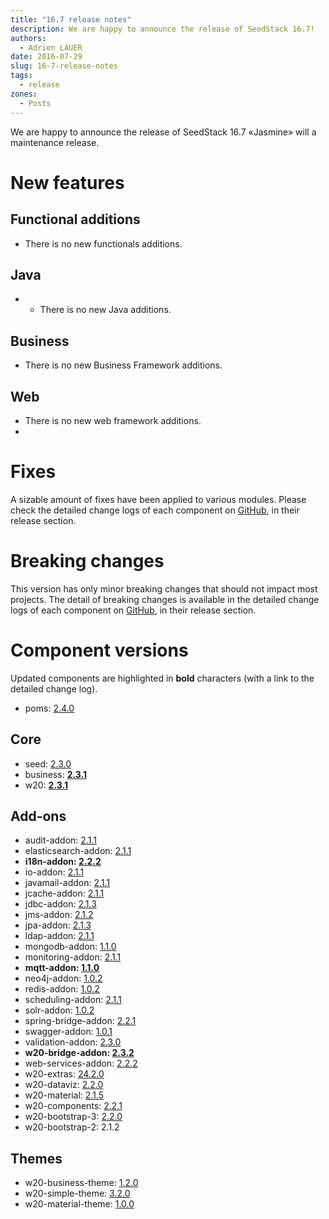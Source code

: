 ```yaml
---
title: "16.7 release notes"
description: We are happy to announce the release of SeedStack 16.7!
authors:
  - Adrien LAUER
date: 2016-07-29
slug: 16-7-release-notes
tags:
  - release
zones:
  - Posts
---
```


We are happy to announce the release of SeedStack 16.7 «Jasmine» will a maintenance release. 

# New features

## Functional additions

* There is no new functionals additions.

## Java

* * There is no new Java additions.
## Business

* There is no new Business Framework additions.

## Web

* There is no new web framework additions.
* 


# Fixes

A sizable amount of fixes have been applied to various modules. Please check the detailed change logs of each component
on [GitHub](https://github.com/seedstack), in their release section.

# Breaking changes

This version has only minor breaking changes that should not impact most projects. 
The detail of breaking changes is available in the detailed change logs of each component on [GitHub](https://github.com/seedstack),
in their release section.

# Component versions

Updated components are highlighted in **bold** characters (with a link to the detailed change log).

* poms: [2.4.0](https://github.com/seedstack/poms/releases/tag/v2.4.0)

## Core

* seed: [2.3.0](https://github.com/seedstack/seed/releases/tag/v2.3.0)
* business: **[2.3.1](https://github.com/seedstack/business/releases/tag/v2.3.1)**
* w20: **[2.3.1](https://github.com/seedstack/w20/releases/tag/v2.3.1)**

## Add-ons

* audit-addon: [2.1.1](https://github.com/seedstack/audit-addon/releases/tag/v2.1.1)
* elasticsearch-addon: [2.1.1](https://github.com/seedstack/elasticsearch-addon/releases/tag/v2.1.1)
* **i18n-addon: [2.2.2](https://github.com/seedstack/i18n-addon/releases/tag/v2.2.2)**
* io-addon: [2.1.1](https://github.com/seedstack/io-addon/releases/tag/v2.1.1)
* javamail-addon: [2.1.1](https://github.com/seedstack/javamail-addon/releases/tag/v2.1.1)
* jcache-addon: [2.1.1](https://github.com/seedstack/jcache-addon/releases/tag/v2.1.1)
* jdbc-addon: [2.1.3](https://github.com/seedstack/jdbc-addon/releases/tag/v2.1.3)
* jms-addon: [2.1.2](https://github.com/seedstack/jms-addon/releases/tag/v2.1.2)
* jpa-addon: [2.1.3](https://github.com/seedstack/jpa-addon/releases/tag/v2.1.3)
* ldap-addon: [2.1.1](https://github.com/seedstack/ldap-addon/releases/tag/v2.1.1)
* mongodb-addon: [1.1.0](https://github.com/seedstack/mongodb-addon/releases/tag/v1.1.0)
* monitoring-addon: [2.1.1](https://github.com/seedstack/monitoring-addon/releases/tag/v2.1.1)
* **mqtt-addon: [1.1.0](https://github.com/seedstack/mqtt-addon/releases/tag/v1.1.0)**
* neo4j-addon: [1.0.2](https://github.com/seedstack/neo4j-addon/releases/tag/v1.0.2)
* redis-addon: [1.0.2](https://github.com/seedstack/redis-addon/releases/tag/v1.0.2)
* scheduling-addon: [2.1.1](https://github.com/seedstack/scheduling-addon/releases/tag/v2.1.1)
* solr-addon: [1.0.2](https://github.com/seedstack/solr-addon/releases/tag/v1.0.2)
* spring-bridge-addon: [2.2.1](https://github.com/seedstack/spring-bridge-addon/releases/tag/v2.2.1)
* swagger-addon: [1.0.1](https://github.com/seedstack/swagger-addon/releases/tag/v1.0.1)
* validation-addon: [2.3.0](https://github.com/seedstack/validation-addon/releases/tag/v2.3.0)
* **w20-bridge-addon: [2.3.2](https://github.com/seedstack/w20-bridge-addon/releases/tag/v2.3.2)**
* web-services-addon: [2.2.2](https://github.com/seedstack/web-services-addon/releases/tag/v2.2.2)
* w20-extras: [24.2.0](https://github.com/seedstack/w20-extras/releases/tag/v2.2.0)
* w20-dataviz: [2.2.0](https://github.com/seedstack/w20-dataviz/releases/tag/v2.2.0)
* w20-material: [2.1.5](https://github.com/seedstack/w20-material/releases/tag/v2.1.5)
* w20-components: [2.2.1](https://github.com/seedstack/w20-components/releases/tag/v2.2.1)
* w20-bootstrap-3: [2.2.0](https://github.com/seedstack/w20-bootstrap-3/releases/tag/v2.2.0)
* w20-bootstrap-2: 2.1.2

## Themes

* w20-business-theme: [1.2.0](https://github.com/seedstack/w20-business-theme/releases/tag/v1.2.0)
* w20-simple-theme: [3.2.0](https://github.com/seedstack/w20-simple-theme/releases/tag/v3.2.0)
* w20-material-theme: [1.0.0](https://github.com/seedstack/w20-material-theme/releases/tag/v1.0.0)